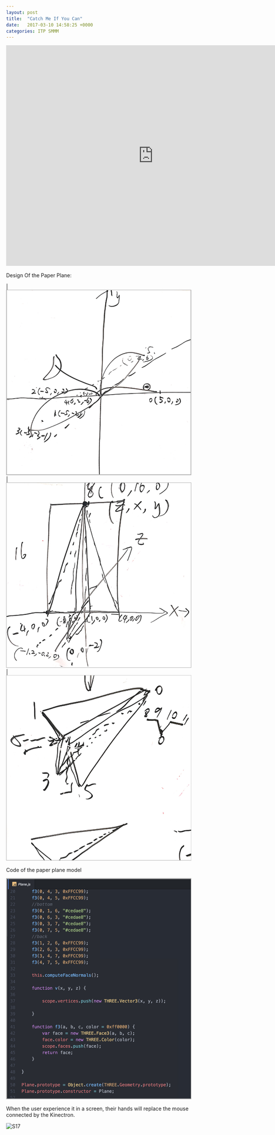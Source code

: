 ```yaml
---
layout: post
title:  "Catch Me If You Can"
date:   2017-03-10 14:58:25 +0000
categories: ITP SMMM
---
```


<iframe src="https://chang-itp.github.io/kinectron/IP/" width="800" height="600" frameborder="0" webkitallowfullscreen mozallowfullscreen allowfullscreen></iframe>

Design Of the Paper Plane:


| ![S17](/pics/paperplane01.jpg) |![S17](/pics/paperplane02.jpg) | ![S17](/pics/paperplane03.jpg)





Code of the paper plane model


![S17](/pics/paperplane04.jpg) 


When the user experience it in a screen, their hands will replace the mouse connected by the Kinectron. 


![S17](/pics/paperplane5.GIF)
